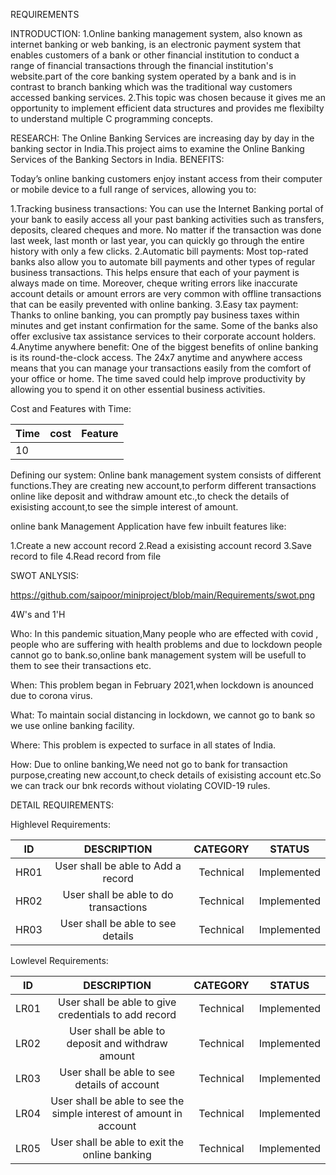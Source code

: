 REQUIREMENTS

INTRODUCTION:
1.Online banking management system, also known as internet banking or web banking, is an electronic payment system that enables customers of a bank or other financial    institution to conduct a range of financial transactions through the financial institution's website.part of the core banking system operated by a bank and is in contrast to branch banking which was the traditional way customers accessed banking services.
2.This topic was chosen because it gives me an opportunity to implement efficient data structures and provides me flexibilty to understand multiple C programming concepts.

RESEARCH:
The Online Banking Services are increasing day by day in the banking sector in India.This project aims to examine the Online Banking Services of the Banking Sectors in India.
BENEFITS:

Today’s online banking customers enjoy instant access from their computer or mobile device to a full range of services, allowing you to:

 1.Tracking business transactions: 
     You can use the Internet Banking portal of your bank to easily access all your past banking activities such as transfers, deposits, cleared cheques and more. No matter if   the  transaction was done last week, last month or last year, you can quickly go through the entire history with only a few clicks.
 2.Automatic bill payments: 
     Most top-rated banks also allow you to automate bill payments and other types of regular business transactions. This helps ensure that each of your payment is always made   on time. Moreover, cheque writing errors like inaccurate account details or amount errors are very common with offline transactions that can be easily prevented with online      banking.
3.Easy tax payment: 
     Thanks to online banking, you can promptly pay business taxes within minutes and get instant confirmation for the same. Some of the banks also offer exclusive tax            assistance services to their corporate account holders.
4.Anytime anywhere benefit: 
     One of the biggest benefits of online banking is its round-the-clock access. The 24x7 anytime and anywhere access means that you can manage your transactions easily from the comfort of your office or home. The time saved could help improve productivity by allowing you to spend it on other essential business activities.
         
Cost and Features with Time:
  
  | Time | cost | Feature |
  |------| -----|---------|
  | 10   |      |         |
  

Defining our system:
   Online bank management system consists of different functions.They are creating new account,to perform different transactions online like deposit and withdraw amount etc.,to check the details of exisisting account,to see the simple interest of amount.

   online bank Management Application have few inbuilt features like:

   1.Create a new account record
   2.Read a exisisting account record
   3.Save record to file
   4.Read record from file

SWOT ANLYSIS:
                    
https://github.com/saipoor/miniproject/blob/main/Requirements/swot.png

4W's and 1'H

Who:
   In this pandemic situation,Many people who are effected with covid , people who are suffering with health problems and due to lockdown people cannot go to bank.so,online bank management system will be usefull to them to see their transactions etc.
 
When:
   This problem began in February 2021,when lockdown is anounced due to corona virus.

What:
   To maintain social distancing in lockdown, we cannot go to bank so we use online banking facility.

Where:
   This problem is expected to surface in all states of India.

How:
   Due to online banking,We need not go to bank for transaction purpose,creating new account,to check details of exisisting account etc.So we can track our bnk records without violating  COVID-19 rules.

DETAIL REQUIREMENTS:

Highlevel Requirements:

  |  ID   |     DESCRIPTION                     |   CATEGORY  |  STATUS      |       
  |:-----:|:-----------------------------------:|:-----------:|:------------:|
  |HR01   |User shall be able to Add a record   | Technical   | Implemented  |
  | HR02  |User shall be able to do transactions| Technical   | Implemented  |
  |HR03   | User shall be able to see details   | Technical   |Implemented   |

Lowlevel Requirements:
 
   |  ID   |     DESCRIPTION                     |   CATEGORY  |  STATUS      |       
  |:-----:|:-----------------------------------:|:-----------:|:------------:|
  |LR01  |User shall be able to give credentials to add record  | Technical   | Implemented  |
  | LR02  |User shall be able to deposit and withdraw amount | Technical   | Implemented  |
  |LR03   | User shall be able to see details of account  | Technical   |Implemented   |
  |LR04 | User shall be able to see the simple interest of amount in account|Technical|Implemented|
  |LR05| User shall be able to exit the online banking|Technical|Implemented|
               
 
